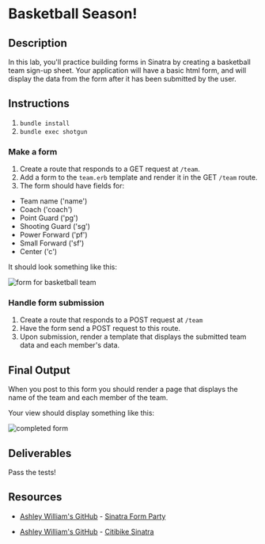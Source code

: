 # Basketball Season!

## Description

In this lab, you'll practice building forms in Sinatra by creating a basketball team sign-up sheet. Your application will have a basic html form, and will display the data from the form after it has been submitted by the user.

## Instructions

1. `bundle install`
2. `bundle exec shotgun`

### Make a form

1. Create a route that responds to a GET request at `/team`.
2. Add a form to the `team.erb` template and render it in the GET `/team` route.
3. The form should have fields for:

+ Team name ('name')
+ Coach ('coach')
+ Point Guard ('pg')
+ Shooting Guard ('sg')
+ Power Forward ('pf')
+ Small Forward ('sf')
+ Center ('c')

It should look something like this:

![form for basketball team](https://curriculum-content.s3.amazonaws.com/web-development/Sinatra/basketball-form.png)

### Handle form submission

1. Create a route that responds to a POST request at `/team`
2. Have the form send a POST request to this route.
2. Upon submission, render a template that displays the submitted team data and each member's data.

## Final Output

When you post to this form you should render a page that displays the name of the team and each member of the team.

Your view should display something like this:

![completed form](https://curriculum-content.s3.amazonaws.com/web-development/Sinatra/basketball-results.png)

## Deliverables

Pass the tests!

## Resources
* [Ashley William's GitHub](https://github.com/ashleygwilliams/) - [Sinatra Form Party](https://github.com/ashleygwilliams/sinatra-form-party)

* [Ashley William's GitHub](https://github.com/ashleygwilliams/) - [Citibike Sinatra](https://github.com/ashleygwilliams/citibike-sinatra)
